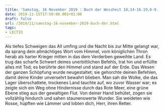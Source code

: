 ```yaml
---
title: 'Samstag, 16 November 2019 : Buch der Weisheit 18,14-16.19,6-9.'
date: 2019-11-15T17:50:00.001+01:00
draft: false
url: /2019/11/samstag-16-november-2019-buch-der.html
tags: 
- LECTIO
---
```


Als tiefes Schweigen das All umfing und die Nacht bis zur Mitte gelangt war, da sprang dein allmächtiges Wort vom Himmel, vom königlichen Thron herab als harter Krieger mitten in das dem Verderben geweihte Land. Es trug das scharfe Schwert deines unerbittlichen Befehls, trat hin und erfüllte alles mit Tod; es berührte den Himmel und stand auf der Erde. Das Wesen der ganzen Schöpfung wurde neugestaltet; sie gehorchte deinen Befehlen, damit deine Kinder unversehrt bewahrt blieben. Man sah die Wolke, die das Lager überschattete, trockenes Land tauchte auf, wo zuvor Wasser war; es zeigte sich ein Weg ohne Hindernisse durch das Rote Meer, eine grüne Ebene stieg aus der gewaltigen Flut. Von deiner Hand behütet, zogen sie vollzählig hindurch und sahen staunenswerte Wunder. Sie weideten wie Rosse, hüpften wie Lämmer und lobten dich, Herr, ihren Retter.